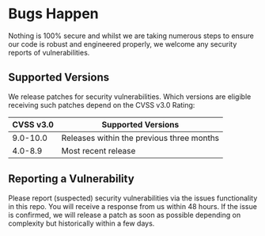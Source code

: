 # Bugs Happen

Nothing is 100% secure and whilst we are taking numerous steps to ensure our code is robust and engineered properly, we welcome any security reports of vulnerabilities. 

## Supported Versions

We release patches for security vulnerabilities. Which versions are eligible
receiving such patches depend on the CVSS v3.0 Rating:

| CVSS v3.0 | Supported Versions                        |
| --------- | ----------------------------------------- |
| 9.0-10.0  | Releases within the previous three months |
| 4.0-8.9   | Most recent release                       |

## Reporting a Vulnerability


Please report (suspected) security vulnerabilities via the issues functionality in this repo. You will receive a response from us within 48 hours. If the issue is confirmed, we will release a patch as soon as possible depending on complexity but historically within a few days.
